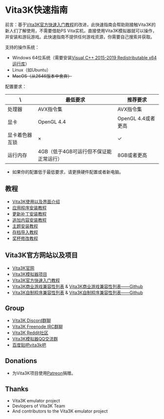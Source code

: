 # Vita3K快速指南

前言：基于[Vita3K官方快速入门教程](https://vita3k.org/quickstart)的改进，此快速指南会帮助刚接触Vita3K的新人们了解使用，不需要借助PS Vita实机，直接使用Vita3K模拟器就可以操作，并安装和游玩游戏。此快速指南不提供任何游戏资源，你需要自己搜索并获取。

支持的操作系统：
- Windows 64位系统（需要安装[Visual C++ 2015-2019 Redistributable x64运行库](https://aka.ms/vs/16/release/vc_redist.x64.exe)）
- Linux（如Ubuntu）
- ~~MacOS（从2646版本中舍弃）~~

配置要求：

\ | 最低要求 | 推荐要求 
--- | --- | --- 
处理器 | AVX指令集 | AVX指令集 
显卡 | OpenGL 4.4 | OpenGL 4.4或者更高 
显卡着色器互锁 | × | ✓ 
运行内存 | 4GB（低于4GB可运行但不保证能正常运行） | 8GB或者更高 

- 如果你的配置低于最低要求，请更换硬件配置或者新电脑。

## 教程
- [Vita3K使用以及界面介绍](http://croden1999.github.io/Vita3K-quick-guide/README_USE_VITA3K)
- [应用程序安装教程](http://croden1999.github.io/Vita3K-quick-guide/README_APP)
- [更新补丁安装教程](http://croden1999.github.io/Vita3K-quick-guide/README_PATCH)
- [追加内容安装教程](http://croden1999.github.io/Vita3K-quick-guide/README_ADDCONT)
- [主题安装教程](http://croden1999.github.io/Vita3K-quick-guide/README_THEME)
- [存档导入教程](http://croden1999.github.io/Vita3K-quick-guide/README_SAVEDATA)
- [奖杯修改教程](http://croden1999.github.io/Vita3K-quick-guide/README_TROPHY)

## Vita3K官方网站以及项目
- [Vita3K官网](https://vita3k.org)
- [Vita3K模拟器项目](https://github.com/Vita3K/Vita3K)
- [Vita3K官方快速入门教程](https://vita3k.org/quickstart)
- [Vita3K商业游戏兼容性列表](https://vita3k.org/compatibility) & [Vita3K商业游戏兼容性列表——Github](https://github.com/Vita3K/compatibility/issues)
- [Vita3K自制程序兼容性列表](https://vita3k.org/compatibility-homebrew) & [Vita3K自制程序兼容性列表——Github](https://github.com/Vita3K/homebrew-compatibility/issues)

## Group
- [Vita3K Discord群聊](https://discord.gg/MaWhJVH)
- [Vita3K Freenode IRC群聊](https://webchat.freenode.net/?channels=%23vita3k)
- [Vita3K Reddit社区](https://www.reddit.com/r/vita3k)
- [Vita3K模拟器QQ交流群](https://jq.qq.com/?_wv=1027&k=cg1vogjK)
- [百度贴吧vita3k吧](https://tieba.baidu.com/f?kw=vita3k&fr=index)

## Donations
- 为Vita3K项目使用[Patreon](https://www.patreon.com/Vita3K)捐赠。

## Thanks
- Vita3K emulator project
- Devlopers of Vita3K Team
- And contributors to the Vita3K emulator project
